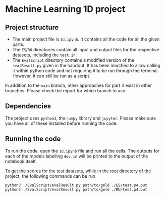 # Machine Learning 1D project

## Project structure

- The main project file is `1d.ipynb`. It contains all the code for all
  the given parts.
- The `ES`/`RU` directories contain all input and output files for the
  respective datasets, including the `test.in`.
- The `EvalScript` directory contains a modified version of the
  `evalResult.py` given in the handout. It has been modified to allow
  calling it within python code and not requiring it to be run through
  the terminal. However, it can still be run as a script.

In addition to the `main` branch, other approaches for part 4 exist in
other branches. Please check the report for which branch to use.

## Dependencies

The project uses `python3`, the `numpy` library and `jupyter`. Please
make sure you have all of these installed before running the code.

## Running the code
To run the code, open the `1d.ipynb` file and run all the cells. The
outputs for each of the models labelling `dev.in` will be printed to the
output of the notebook itself. 

To get the scores for the test datasets, while in the root directory of
the project, the following commands can be run.

```shell
python3 ./EvalScript/evalResult.py path/to/gold ./ES/test.p4.out
python3 ./EvalScript/evalResult.py path/to/gold ./RU/test.p4.out
```
